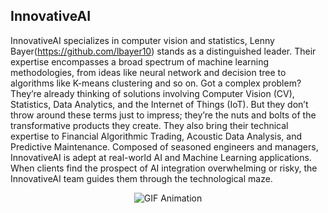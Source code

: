 ## InnovativeAI

InnovativeAI specializes in computer vision and statistics, Lenny Bayer(https://github.com/lbayer10) stands as a distinguished leader. Their expertise encompasses a broad spectrum of machine learning methodologies, from ideas like neural network and decision tree to algorithms like K-means clustering and so on.
Got a complex problem? They’re already thinking of solutions involving Computer Vision (CV), Statistics, Data Analytics, and the Internet of Things (IoT). But they don’t throw around these terms just to impress; they’re the nuts and bolts of the transformative products they create.
They also bring their technical expertise to Financial Algorithmic Trading, Acoustic Data Analysis, and Predictive Maintenance. Composed of seasoned engineers and managers, InnovativeAI is adept at real-world AI and Machine Learning applications. When clients find the prospect of AI integration overwhelming or risky, the InnovativeAI team guides them through the technological maze.

<p align="center">
<img src="https://github.com/InnovativeAI/.github/blob/main/profile/video.gif" alt="GIF Animation" />
</p>
<!--

**Here are some ideas to get you started:**

🙋‍♀️ A short introduction - what is your organization all about?
🌈 Contribution guidelines - how can the community get involved?
👩‍💻 Useful resources - where can the community find your docs? Is there anything else the community should know?
🍿 Fun facts - what does your team eat for breakfast?
🧙 Remember, you can do mighty things with the power of [Markdown](https://docs.github.com/github/writing-on-github/getting-started-with-writing-and-formatting-on-github/basic-writing-and-formatting-syntax)
-->
